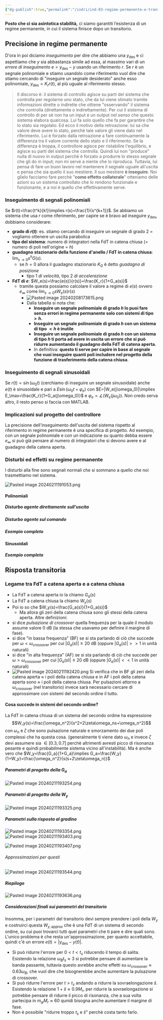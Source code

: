 ```yaml
---
{"dg-publish":true,"permalink":"/indri/ind-03-regime-permanente-e-transitorio/"}
---
```


**Posto che ci sia asintotica stabilità,** ci siamo garantiti l’esistenza di un regime permanente, in cui il sistema finisce dopo un transitorio.

## Precisione in regime permanente
D'ora in poi diciamo *inseguimento* per dire che abbiamo una $y_{\text{des}}$ e ci aspettiamo che $y$ sia abbastanza simile ad essa, al massimo vari di un *errore di inseguimento* $e=y_{\text{des}}-y$ usando un riferimento $r$.
Se $r$ è un segnale polinomiale e stiamo usandolo come riferimento vuol dire che stiamo cercando di "inseguire un segnale desiderato" anche esso polinomiale, $y_{\text{des}}=K_r r(t)$, al più uguale al riferimento stesso.

> Il discorso è: il sistema di controllo agisce su parti del sistema che controlla per regolarne uno stato, che da lui viene stimato tramite informazioni dirette o indirette che ottiene "osservando" il sistema che controlla (direttamente o indirettamente).
> Per cui il sistema di controllo di per sè non ha un input e un output nel senso che questo sistema elabora qualcosa. Lui fa solo quello che fa per garantire che lo stato sia regolato. Ed ecco il motivo della retroazione: lui sa che valore deve avere lo stato, perchè tale valore gli viene dato nel riferimento. Lui è forzato dalla retroazione a fare continuamente la differenza tra il valore corrente dello stato e il riferimento. Se la differenza è troppa, il controllore agisce per ristabilire l'equilibrio, e agisce su parti del sistema che controlla. Quindi lui non "produce" nulla di nuovo in output perchè è forzato a produrre lo stesso segnale che gli do in input; non mi serve a niente che lo riproduca. Tuttavia, lui pensa di fare un buon lavoro nel mantenere il segnale uguale all'uscita e pensa che sia quello il suo mestiere. Il suo mestiere **è inseguire**. Noi glielo facciamo fare perchè "**come effetto collaterale**" otteniamo delle azioni su un sistema controllato che lo rendono funzionale e funzionante, e a noi è quello che effettivamente serve. 

### Inseguimento di segnali polinomiali
Se $r(t)=\frac{t^k}{k!}\implies r(s)=\frac{1}{s^{k+1}}$. Se abbiamo un sistema che usa $r$ come riferimento, per capire se è bravo ad inseguire $y_{\text{des}}$, dobbiamo considerare:
- **grado di $r(t)$**: es. stiamo cercando di inseguire un segnale di grado $2$ = vogliamo ottenere un uscita parabolica
- **tipo del sistema**: numero di integratori nella FdT in catena chiusa (= numero di poli nell'origine = $h$)
- **guadagno stazionario della funzione d'anello / FdT in catena chiusa**: $\lim_{s\to0}s^hG(s)$. 
	- se $h=0$ allora il guadagno stazionario $K_G$ è detto *guadagno di posizione*
		- tipo $1$ *di velocità*, tipo $2$ *di accelerazione*
- **FdT di $e$**: $W_e(s)=\frac{e(s)}{r(s)}=\frac{K_r}{1+G_a(s)}$
	- tramite questa possiamo calcolare il valore a regime di $e(s)$ ovvero $e_\infty$ come $\lim_{s\to0}sW_e(s)r(s)$
		- ![Pasted image 20240208173615.png](/img/user/img/Pasted%20image%2020240208173615.png)
		- Dalla tabella si nota che:
			- **Inseguire un segnale polinomiale di grado $h$ lo puoi fare senza errori in regime permanente solo con sistemi di tipo $>h$.**
			- **Inseguire un segnale polinomiale di grado $h$ con un sistema di tipo $<h$ è inutile**
			- **Inseguire un segnale polinomiale di grado $h$ con un sistema di tipo $h$ ti porta ad avere in uscita un errore che si può ridurre aumentando il guadagno della FdT di catena aperta.**
			- In definitiva: **questo ti serve per capire in base al segnale che vuoi inseguire quanti poli includere nel progetto della funzione di trasferimento della catena chiusa**.
### Inseguimento di segnali sinusoidali
Se $r(t)=\sin(\omega_0t)$ (cerchiamo di inseguire un segnale sinusoidale) anche $e(t)$ è sinusoidale e pari a $E\sin(\omega_0t+\varphi_e)$ con $E=|W_e(j\omega_0)|\implies E_\max=\frac{K_r}{1+G_a(j\omega_0)}$ e $\varphi_e=\angle(W_e(j\omega_0))$. Non credo serva altro, il resto penso si faccia con MATLAB.
### Implicazioni sul progetto del controllore
La precisione dell'inseguimento dell'uscita del sistema rispetto al riferimento in regime permanente è una specifica di progetto. Ad esempio, con un segnale polinomiale e con un indicazione su quanto debba essere $e_\infty$ si può già pensare al numero di integratori che si devono avere e al guadagno della catena aperta.
### Disturbi ed effetti su regime permanente
I disturbi alla fine sono segnali normali che si sommano a quello che noi trasmettiamo nel sistema.

![Pasted image 20240211191053.png](/img/user/img/Pasted%20image%2020240211191053.png)

#### Polinomiali
##### Disturbo agente direttamente sull'uscita
##### Disturbo agente sul comando
##### Esempio completo
#### Sinusoidali
##### Esempio completo
## Risposta transitoria
### Legame tra FdT a catena aperta e a catena chiusa
- La FdT a catena aperta io la chiamo $G_a(s)$
- La FdT a catena chiusa la chiamo $W_y(s)$
- Poi io so che $W_y(s)=\frac{G_a(s)}{1+G_a(s)}$
	- Ma allora gli zeri della catena chiusa sono gli stessi della catena aperta.
Altre definizioni:
- si dice *pulsazione di crossover* quella frequenza per la quale il modulo assume valore $0$ dB (la stessa che usavamo per definire il margine di fase).
- si dice "in bassa frequenza" (BF) se si sta parlando di ciò che succede per $\omega<\omega_{\text{crossover}}$ per cui $|G_a(s)|\ge20$ dB (oppure $|G_a(s)|>>1$ in unità naturali)
- si dice "in alta frequenza" (AF) se si sta parlando di ciò che succede per $\omega>\omega_{\text{crossover}}$ per cui $|G_a(s)|\le20$ dB (oppure $|G_a(s)|<<1$ in unità naturali)
- ![Pasted image 20240211192420.png](/img/user/img/Pasted%20image%2020240211192420.png)
Si verifica che in BF gli zeri della catena aperta $\approx$ i poli della catena chiusa e in AF i poli della catena aperta sono $\approx$ i poli della catena chiusa.
Per pulsazioni attorno a $\omega_{\text{crossover}}$ (nel transitorio) invece sarà necessario cercare di approssimare con sistemi del secondo ordine il tutto.
#### Cosa succede in sistemi del secondo ordine?
La FdT in catena chiusa di un sistema del secondo ordine ha espressione 
$$W_y(s)=\frac{\omega_n^2}{s^2+2\zeta\omega_ns+\omega_n^2}$$ con $\omega_n$ e $\zeta$ che sono pulsazione naturale e smorzamento dei due poli complessi che ha questa cosa. (generalmente ti viene dato $\omega_n$ e invece $\zeta$ devi assumere sia $\in[0.3,0.7]$ perchè altrimenti avresti picco di risonanza pesante e quindi probabilmente sistema vicino all'instabilità).
Ma è anche vero che $W_y=\frac{G_a}{1+G_a}\implies G_a=\frac{W_y}{1+W_y}=\frac{\omega_n^2}{s(s+2\zeta\omega_n)}$

##### Parametri di progetto della $G_a$

![Pasted image 20240211193254.png](/img/user/img/Pasted%20image%2020240211193254.png)

##### Parametri di progetto della $W_y$

![Pasted image 20240211193325.png](/img/user/img/Pasted%20image%2020240211193325.png)

##### Parametri sulla risposta al gradino 
![Pasted image 20240211193354.png](/img/user/img/Pasted%20image%2020240211193354.png)
![Pasted image 20240211193403.png](/img/user/img/Pasted%20image%2020240211193403.png)

![Pasted image 20240211193407.png](/img/user/img/Pasted%20image%2020240211193407.png)

###### Approssimazioni per questi
![Pasted image 20240211193544.png](/img/user/img/Pasted%20image%2020240211193544.png)

##### Riepilogo

![Pasted image 20240211193636.png](/img/user/img/Pasted%20image%2020240211193636.png)

##### Considerazioni finali sui parametri del transitorio
Insomma, per i parametri del transitorio devi sempre prendere i poli della $W_y$ e costruirci questa $W_{y,\text{approx}}$ che è una FdT di un sistema di secondo ordine, su cui puoi trovarci tutti quei parametri che ti pare e dire quali sono.
L'unico problema è che resta un'approssimazione, per quanto accettabile, quindi c'è un errore $e(t)=|y_{\text{des}}-y(t)|$. 
- Si può ridurre l'errore per $0<t<t_s$ riducendo il tempo di salita. Esistendo la relazione $\omega_Bt_s\approx 3$ si potrebbe pensare di aumentare la banda passante, tuttavia questo avrebbe anche effetti su $\omega_{\text{crossover}}\approx0.63\omega_B$, che vuol dire che bisognerebbe anche aumentare la pulsazione di crossover.
- Si può ridurre l'errore per $t>t_s$ andando a ridurre la sovraelongazione $\hat{s}$. Esistendo la relazione $1+\hat{s}\approx 0.9M_r$, per ridurre la sovraelongazione si potrebbe pensare di ridurre il picco di risonanza, che a sua volta partecipa in $m_\varphi M_r\approx60$ qunidi bisogna anche aumentare il margine di fase.
- Non è possibile "ridurre troppo $t_s$ e $\hat{s}$" perchè costa tanto farlo.


